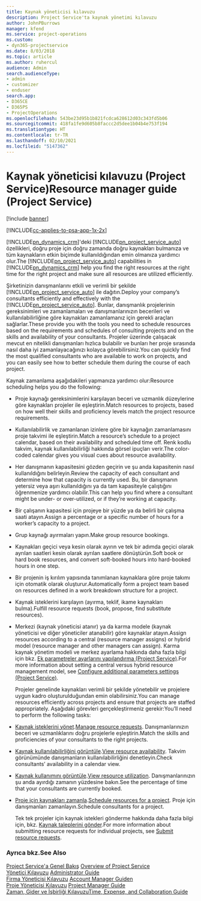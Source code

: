 ```yaml
---
title: Kaynak yöneticisi kılavuzu
description: Project Service'ta kaynak yönetimi kılavuzu
author: JohnPBurrows
manager: kfend
ms.service: project-operations
ms.custom:
- dyn365-projectservice
ms.date: 8/03/2018
ms.topic: article
ms.author: ruhercul
audience: Admin
search.audienceType:
- admin
- customizer
- enduser
search.app:
- D365CE
- D365PS
- ProjectOperations
ms.openlocfilehash: 543be23d95b1b821fcdca628612d03c343fd5b06
ms.sourcegitcommit: 418fa1fe9d605b8faccc2d5dee1b04b4e753f194
ms.translationtype: HT
ms.contentlocale: tr-TR
ms.lasthandoff: 02/10/2021
ms.locfileid: "5147362"
---
```

# <a name="resource-manager-guide-project-service"></a><span data-ttu-id="4613a-103">Kaynak yöneticisi kılavuzu (Project Service)</span><span class="sxs-lookup"><span data-stu-id="4613a-103">Resource manager guide (Project Service)</span></span>

[!include [banner](../includes/psa-now-project-operations.md)]

[!INCLUDE[cc-applies-to-psa-app-1x-2x](../includes/cc-applies-to-psa-app-1x-2x.md)]

<span data-ttu-id="4613a-104">[!INCLUDE[pn_dynamics_crm](../includes/pn-dynamics-crm.md)]'deki [!INCLUDE[pn_project_service_auto](../includes/pn-project-service-auto.md)] özellikleri, doğru proje için doğru zamanda doğru kaynakları bulmanıza ve tüm kaynakların etkin biçimde kullanıldığından emin olmanıza yardımcı olur.</span><span class="sxs-lookup"><span data-stu-id="4613a-104">The [!INCLUDE[pn_project_service_auto](../includes/pn-project-service-auto.md)] capabilities in [!INCLUDE[pn_dynamics_crm](../includes/pn-dynamics-crm.md)] help you find the right resources at the right time for the right project and make sure all resources are utilized efficiently.</span></span>  
  
 <span data-ttu-id="4613a-105">Şirketinizin danışmanlarını etkili ve verimli bir şekilde [!INCLUDE[pn_project_service_auto](../includes/pn-project-service-auto.md)] ile dağıtın.</span><span class="sxs-lookup"><span data-stu-id="4613a-105">Deploy your company’s consultants efficiently and effectively with the [!INCLUDE[pn_project_service_auto](../includes/pn-project-service-auto.md)].</span></span> <span data-ttu-id="4613a-106">Bunlar, danışmanlık projelerinin gereksinimleri ve zamanlamaları ve danışmanlarınızın becerileri ve kullanılabilirliğine göre kaynakları zamanlamanız için gerekli araçları sağlarlar.</span><span class="sxs-lookup"><span data-stu-id="4613a-106">These provide you with the tools you need to schedule resources based on the requirements and schedules of consulting projects and on the skills and availability of your consultants.</span></span> <span data-ttu-id="4613a-107">Projeler üzerinde çalışacak mevcut en nitelikli danışmanları hızlıca bulabilir ve bunları her proje sırasında nasıl daha iyi zamanlayacağınızı kolayca görebilirsiniz.</span><span class="sxs-lookup"><span data-stu-id="4613a-107">You can quickly find the most qualified consultants who are available to work on projects, and you can easily see how to better schedule them during the course of each project.</span></span>  
  
 <span data-ttu-id="4613a-108">Kaynak zamanlama aşağıdakileri yapmanıza yardımcı olur:</span><span class="sxs-lookup"><span data-stu-id="4613a-108">Resource scheduling helps you do the following:</span></span>  
  
- <span data-ttu-id="4613a-109">Proje kaynağı gereksinimlerini karşılayan beceri ve uzmanlık düzeylerine göre kaynakları projeler ile eşleştirin.</span><span class="sxs-lookup"><span data-stu-id="4613a-109">Match resources to projects, based on how well their skills and proficiency levels match the project resource requirements.</span></span>  
  
- <span data-ttu-id="4613a-110">Kullanılabilirlik ve zamanlanan izinlere göre bir kaynağın zamanlamasını proje takvimi ile eşleştirin.</span><span class="sxs-lookup"><span data-stu-id="4613a-110">Match a resource’s schedule to a project calendar, based on their availability and scheduled time off.</span></span> <span data-ttu-id="4613a-111">Renk kodlu takvim, kaynak kullanılabilirliği hakkında görsel ipuçları verir.</span><span class="sxs-lookup"><span data-stu-id="4613a-111">The color-coded calendar gives you visual cues about resource availability.</span></span>  
  
- <span data-ttu-id="4613a-112">Her danışmanın kapasitesini gözden geçirin ve şu anda kapasitenin nasıl kullanıldığını belirleyin.</span><span class="sxs-lookup"><span data-stu-id="4613a-112">Review the capacity of each consultant and determine how that capacity is currently used.</span></span> <span data-ttu-id="4613a-113">Bu, bir danışmanın yetersiz veya aşırı kullanıldığını ya da tam kapasiteyle çalıştığını öğrenmenize yardımcı olabilir.</span><span class="sxs-lookup"><span data-stu-id="4613a-113">This can help you find where a consultant might be under- or over-utilized, or if they’re working at capacity.</span></span>  
  
- <span data-ttu-id="4613a-114">Bir çalışanın kapasitesi için projeye bir yüzde ya da belirli bir çalışma saati atayın.</span><span class="sxs-lookup"><span data-stu-id="4613a-114">Assign a percentage or a specific number of hours for a worker’s capacity to a project.</span></span>  
  
- <span data-ttu-id="4613a-115">Grup kaynağı ayırmaları yapın.</span><span class="sxs-lookup"><span data-stu-id="4613a-115">Make group resource bookings.</span></span>  
  
- <span data-ttu-id="4613a-116">Kaynakları geçici veya kesin olarak ayırın ve tek bir adımda geçici olarak ayrılan saatleri kesin olarak ayrılan saatlere dönüştürün.</span><span class="sxs-lookup"><span data-stu-id="4613a-116">Soft book or hard book resources, and convert soft-booked hours into hard-booked hours in one step.</span></span>  
  
- <span data-ttu-id="4613a-117">Bir projenin iş kırılım yapısında tanımlanan kaynaklara göre proje takımı için otomatik olarak oluşturur.</span><span class="sxs-lookup"><span data-stu-id="4613a-117">Automatically form a project team based on resources defined in a work breakdown structure for a project.</span></span>  
  
- <span data-ttu-id="4613a-118">Kaynak isteklerini karşılayın (ayırma, teklif, ikame kaynakları bulma).</span><span class="sxs-lookup"><span data-stu-id="4613a-118">Fulfill resource requests (book, propose, find substitute resources).</span></span>  
  
- <span data-ttu-id="4613a-119">Merkezi (kaynak yöneticisi atanır) ya da karma modele (kaynak yöneticisi ve diğer yöneticiler atanabilir) göre kaynaklar atayın.</span><span class="sxs-lookup"><span data-stu-id="4613a-119">Assign resources according to a central (resource manager assigns) or hybrid model (resource manager and other managers can assign).</span></span> <span data-ttu-id="4613a-120">Karma kaynak yönetim modeli ve merkez ayarlama hakkında daha fazla bilgi için bkz. [Ek parametreler ayarlarını yapılandırma (Project Service)](../psa/configure-additional-parameters-settings.md).</span><span class="sxs-lookup"><span data-stu-id="4613a-120">For more information about setting a central versus hybrid resource management model, see [Configure additional parameters settings (Project Service)](../psa/configure-additional-parameters-settings.md).</span></span>  
  
  <span data-ttu-id="4613a-121">Projeler genelinde kaynakları verimli bir şekilde yönetebilir ve projelere uygun kadro oluşturulduğundan emin olabilirsiniz.</span><span class="sxs-lookup"><span data-stu-id="4613a-121">You can manage resources efficiently across projects and ensure that projects are staffed appropriately.</span></span> <span data-ttu-id="4613a-122">Aşağıdaki görevleri gerçekleştirmeniz gerekir:</span><span class="sxs-lookup"><span data-stu-id="4613a-122">You’ll need to perform the following tasks:</span></span>  
  
- <span data-ttu-id="4613a-123">[Kaynak isteklerini yönet](../psa/manage-resource-requests.md).</span><span class="sxs-lookup"><span data-stu-id="4613a-123">[Manage resource requests](../psa/manage-resource-requests.md).</span></span> <span data-ttu-id="4613a-124">Danışmanlarınızın beceri ve uzmanlıklarını doğru projelerle eşleştirin.</span><span class="sxs-lookup"><span data-stu-id="4613a-124">Match the skills and proficiencies of your consultants to the right projects.</span></span>  
  
- <span data-ttu-id="4613a-125">[Kaynak kullanılabilirliğini görüntüle](../psa/view-resource-availability.md).</span><span class="sxs-lookup"><span data-stu-id="4613a-125">[View resource availability](../psa/view-resource-availability.md).</span></span> <span data-ttu-id="4613a-126">Takvim görünümünde danışmanların kullanılabilirliğini denetleyin.</span><span class="sxs-lookup"><span data-stu-id="4613a-126">Check consultants’ availability in a calendar view.</span></span>  
  
- <span data-ttu-id="4613a-127">[Kaynak kullanımını görüntüle](../psa/view-resource-utilization.md).</span><span class="sxs-lookup"><span data-stu-id="4613a-127">[View resource utilization](../psa/view-resource-utilization.md).</span></span> <span data-ttu-id="4613a-128">Danışmanlarınızın şu anda ayırdığı zamanın yüzdesine bakın.</span><span class="sxs-lookup"><span data-stu-id="4613a-128">See the percentage of time that your consultants are currently booked.</span></span>  
  
- <span data-ttu-id="4613a-129">[Proje için kaynakları zamanla](../psa/schedule-resources-project.md).</span><span class="sxs-lookup"><span data-stu-id="4613a-129">[Schedule resources for a project](../psa/schedule-resources-project.md).</span></span> <span data-ttu-id="4613a-130">Proje için danışmanları zamanlayın.</span><span class="sxs-lookup"><span data-stu-id="4613a-130">Schedule consultants for a project.</span></span>  
  
  <span data-ttu-id="4613a-131">Tek tek projeler için kaynak istekleri gönderme hakkında daha fazla bilgi için, bkz. [Kaynak taleplerini gönder](../psa/submit-resource-requests.md).</span><span class="sxs-lookup"><span data-stu-id="4613a-131">For more information about submitting resource requests for individual projects, see [Submit resource requests](../psa/submit-resource-requests.md).</span></span>  
  
### <a name="see-also"></a><span data-ttu-id="4613a-132">Ayrıca bkz.</span><span class="sxs-lookup"><span data-stu-id="4613a-132">See Also</span></span>  
 <span data-ttu-id="4613a-133">[Project Service'a Genel Bakış](../psa/overview.md) </span><span class="sxs-lookup"><span data-stu-id="4613a-133">[Overview of Project Service](../psa/overview.md) </span></span>  
 <span data-ttu-id="4613a-134">[Yönetici Kılavuzu](../psa/admin-guide.md) </span><span class="sxs-lookup"><span data-stu-id="4613a-134">[Administrator Guide](../psa/admin-guide.md) </span></span>  
 <span data-ttu-id="4613a-135">[Firma Yöneticisi Kılavuzu](../psa/account-manager-guide.md) </span><span class="sxs-lookup"><span data-stu-id="4613a-135">[Account Manager Guiden](../psa/account-manager-guide.md) </span></span>  
 <span data-ttu-id="4613a-136">[Proje Yöneticisi Kılavuzu](../psa/project-manager-guide.md) </span><span class="sxs-lookup"><span data-stu-id="4613a-136">[Project Manager Guide](../psa/project-manager-guide.md) </span></span>  
 [<span data-ttu-id="4613a-137">Zaman, Gider ve İşbirliği Kılavuzu</span><span class="sxs-lookup"><span data-stu-id="4613a-137">Time, Expense, and Collaboration Guide</span></span>](../psa/time-expense-collaboration-guide.md)
